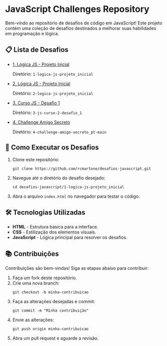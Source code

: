</head>
<body>
    <h1>JavaScript Challenges Repository</h1>
    <p>Bem-vindo ao repositório de desafios de código em JavaScript! Este projeto contém uma coleção de desafios destinados a melhorar suas habilidades em programação e lógica.</p>
    <h2>📋 Lista de Desafios</h2>
    <ul>
        <li>
            <a href="#desafio1">1. Lógica JS - Projeto Inicial</a>
            <p>Diretório: <code>1-logica-js-projeto_inicial</code></p>
        </li>
        <li>
            <a href="#desafio2">2. Lógica JS - Projeto Inicial</a>
            <p>Diretório: <code>2-logica-js-projeto_inicial</code></p>
        </li>
        <li>
            <a href="#desafio3">3. Curso JS - Desafio 1</a>
            <p>Diretório: <code>3-js-curso-2-desafio_1</code></p>
        </li>
        <li>
            <a href="#desafio4">4. Challenge Amigo Secreto</a>
            <p>Diretório: <code>4-challenge-amigo-secreto_pt-main</code></p>
        </li>
    </ul>
    <h2>🚀 Como Executar os Desafios</h2>
    <ol>
        <li>Clone este repositório:
            <pre><code>git clone https://github.com/rcmartone/desafios-javascript.git</code></pre>
        </li>
        <li>Navegue até o diretório do desafio desejado:
            <pre><code>cd desafios-javascript/1-logica-js-projeto_inicial</code></pre>
        </li>
        <li>Abra o arquivo <code>index.html</code> no navegador para testar o código.</li>
    </ol>
    <h2>🛠 Tecnologias Utilizadas</h2>
    <ul>
        <li><strong>HTML</strong> - Estrutura básica para a interface.</li>
        <li><strong>CSS</strong> - Estilização dos elementos visuais.</li>
        <li><strong>JavaScript</strong> - Lógica principal para resolver os desafios.</li>
    </ul>
    <h2>📚 Contribuições</h2>
    <p>Contribuições são bem-vindas! Siga as etapas abaixo para contribuir:</p>
    <ol>
        <li>Faça um fork deste repositório.</li>
        <li>Crie uma nova branch:
            <pre><code>git checkout -b minha-contribuicao</code></pre>
        </li>
        <li>Faça as alterações desejadas e commit:
            <pre><code>git commit -m "Minha contribuição"</code></pre>
        </li>
        <li>Envie as alterações:
            <pre><code>git push origin minha-contribuicao</code></pre>
        </li>
        <li>Abra um pull request e aguarde a revisão.</li>
    </ol>
</body>
</html>

